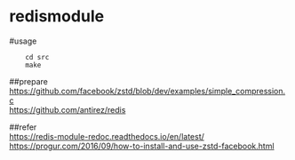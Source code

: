 # redismodule  

#usage  
```
    cd src
    make
```

##prepare  
https://github.com/facebook/zstd/blob/dev/examples/simple_compression.c  
https://github.com/antirez/redis  

##refer  
https://redis-module-redoc.readthedocs.io/en/latest/  
https://progur.com/2016/09/how-to-install-and-use-zstd-facebook.html  

